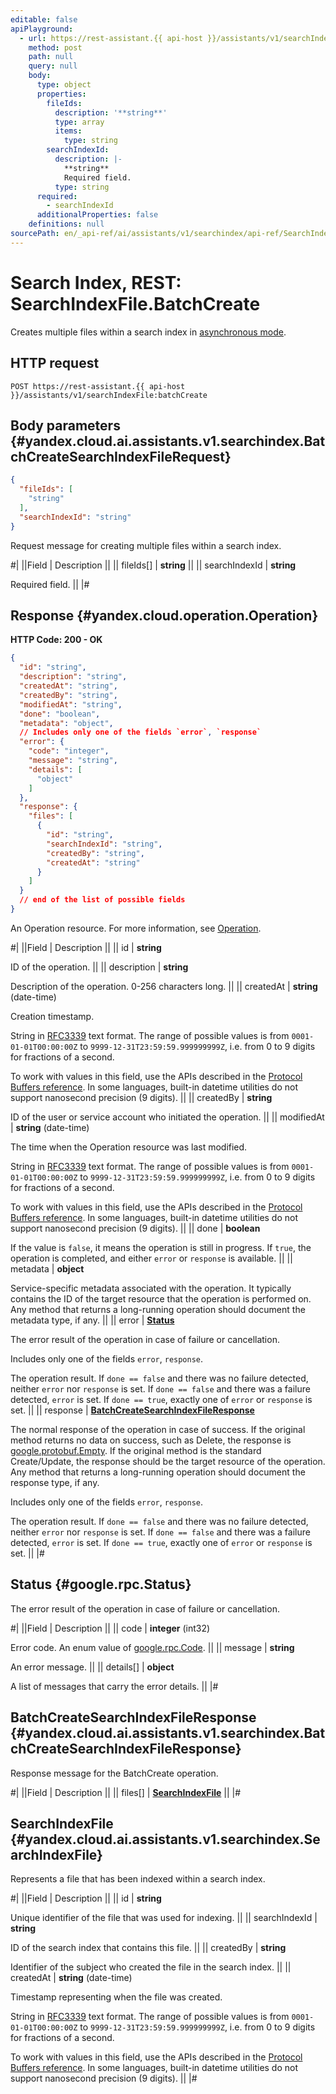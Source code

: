 ```yaml
---
editable: false
apiPlayground:
  - url: https://rest-assistant.{{ api-host }}/assistants/v1/searchIndexFile:batchCreate
    method: post
    path: null
    query: null
    body:
      type: object
      properties:
        fileIds:
          description: '**string**'
          type: array
          items:
            type: string
        searchIndexId:
          description: |-
            **string**
            Required field. 
          type: string
      required:
        - searchIndexId
      additionalProperties: false
    definitions: null
sourcePath: en/_api-ref/ai/assistants/v1/searchindex/api-ref/SearchIndexFile/batchCreate.md
---
```


# Search Index, REST: SearchIndexFile.BatchCreate

Creates multiple files within a search index in [asynchronous mode](/docs/foundation-models/concepts/#working-mode).

## HTTP request

```
POST https://rest-assistant.{{ api-host }}/assistants/v1/searchIndexFile:batchCreate
```

## Body parameters {#yandex.cloud.ai.assistants.v1.searchindex.BatchCreateSearchIndexFileRequest}

```json
{
  "fileIds": [
    "string"
  ],
  "searchIndexId": "string"
}
```

Request message for creating multiple files within a search index.

#|
||Field | Description ||
|| fileIds[] | **string** ||
|| searchIndexId | **string**

Required field.  ||
|#

## Response {#yandex.cloud.operation.Operation}

**HTTP Code: 200 - OK**

```json
{
  "id": "string",
  "description": "string",
  "createdAt": "string",
  "createdBy": "string",
  "modifiedAt": "string",
  "done": "boolean",
  "metadata": "object",
  // Includes only one of the fields `error`, `response`
  "error": {
    "code": "integer",
    "message": "string",
    "details": [
      "object"
    ]
  },
  "response": {
    "files": [
      {
        "id": "string",
        "searchIndexId": "string",
        "createdBy": "string",
        "createdAt": "string"
      }
    ]
  }
  // end of the list of possible fields
}
```

An Operation resource. For more information, see [Operation](/docs/api-design-guide/concepts/operation).

#|
||Field | Description ||
|| id | **string**

ID of the operation. ||
|| description | **string**

Description of the operation. 0-256 characters long. ||
|| createdAt | **string** (date-time)

Creation timestamp.

String in [RFC3339](https://www.ietf.org/rfc/rfc3339.txt) text format. The range of possible values is from
`0001-01-01T00:00:00Z` to `9999-12-31T23:59:59.999999999Z`, i.e. from 0 to 9 digits for fractions of a second.

To work with values in this field, use the APIs described in the
[Protocol Buffers reference](https://developers.google.com/protocol-buffers/docs/reference/overview).
In some languages, built-in datetime utilities do not support nanosecond precision (9 digits). ||
|| createdBy | **string**

ID of the user or service account who initiated the operation. ||
|| modifiedAt | **string** (date-time)

The time when the Operation resource was last modified.

String in [RFC3339](https://www.ietf.org/rfc/rfc3339.txt) text format. The range of possible values is from
`0001-01-01T00:00:00Z` to `9999-12-31T23:59:59.999999999Z`, i.e. from 0 to 9 digits for fractions of a second.

To work with values in this field, use the APIs described in the
[Protocol Buffers reference](https://developers.google.com/protocol-buffers/docs/reference/overview).
In some languages, built-in datetime utilities do not support nanosecond precision (9 digits). ||
|| done | **boolean**

If the value is `false`, it means the operation is still in progress.
If `true`, the operation is completed, and either `error` or `response` is available. ||
|| metadata | **object**

Service-specific metadata associated with the operation.
It typically contains the ID of the target resource that the operation is performed on.
Any method that returns a long-running operation should document the metadata type, if any. ||
|| error | **[Status](#google.rpc.Status)**

The error result of the operation in case of failure or cancellation.

Includes only one of the fields `error`, `response`.

The operation result.
If `done == false` and there was no failure detected, neither `error` nor `response` is set.
If `done == false` and there was a failure detected, `error` is set.
If `done == true`, exactly one of `error` or `response` is set. ||
|| response | **[BatchCreateSearchIndexFileResponse](#yandex.cloud.ai.assistants.v1.searchindex.BatchCreateSearchIndexFileResponse)**

The normal response of the operation in case of success.
If the original method returns no data on success, such as Delete,
the response is [google.protobuf.Empty](https://developers.google.com/protocol-buffers/docs/reference/google.protobuf#google.protobuf.Empty).
If the original method is the standard Create/Update,
the response should be the target resource of the operation.
Any method that returns a long-running operation should document the response type, if any.

Includes only one of the fields `error`, `response`.

The operation result.
If `done == false` and there was no failure detected, neither `error` nor `response` is set.
If `done == false` and there was a failure detected, `error` is set.
If `done == true`, exactly one of `error` or `response` is set. ||
|#

## Status {#google.rpc.Status}

The error result of the operation in case of failure or cancellation.

#|
||Field | Description ||
|| code | **integer** (int32)

Error code. An enum value of [google.rpc.Code](https://github.com/googleapis/googleapis/blob/master/google/rpc/code.proto). ||
|| message | **string**

An error message. ||
|| details[] | **object**

A list of messages that carry the error details. ||
|#

## BatchCreateSearchIndexFileResponse {#yandex.cloud.ai.assistants.v1.searchindex.BatchCreateSearchIndexFileResponse}

Response message for the BatchCreate operation.

#|
||Field | Description ||
|| files[] | **[SearchIndexFile](#yandex.cloud.ai.assistants.v1.searchindex.SearchIndexFile)** ||
|#

## SearchIndexFile {#yandex.cloud.ai.assistants.v1.searchindex.SearchIndexFile}

Represents a file that has been indexed within a search index.

#|
||Field | Description ||
|| id | **string**

Unique identifier of the file that was used for indexing. ||
|| searchIndexId | **string**

ID of the search index that contains this file. ||
|| createdBy | **string**

Identifier of the subject who created the file in the search index. ||
|| createdAt | **string** (date-time)

Timestamp representing when the file was created.

String in [RFC3339](https://www.ietf.org/rfc/rfc3339.txt) text format. The range of possible values is from
`0001-01-01T00:00:00Z` to `9999-12-31T23:59:59.999999999Z`, i.e. from 0 to 9 digits for fractions of a second.

To work with values in this field, use the APIs described in the
[Protocol Buffers reference](https://developers.google.com/protocol-buffers/docs/reference/overview).
In some languages, built-in datetime utilities do not support nanosecond precision (9 digits). ||
|#